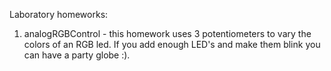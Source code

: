 Laboratory homeworks:

1. analogRGBControl - this homework uses 3 potentiometers to vary the colors of an RGB led. If you add enough LED's and make them blink you can have a party globe :).
